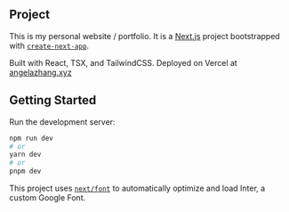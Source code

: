 ## Project

This is my personal website / portfolio. It is a [Next.js](https://nextjs.org/) project bootstrapped with [`create-next-app`](https://github.com/vercel/next.js/tree/canary/packages/create-next-app).

Built with React, TSX, and TailwindCSS. Deployed on Vercel at [angelazhang.xyz](https://www.angelazhang.xyz)

## Getting Started

Run the development server:

```bash
npm run dev
# or
yarn dev
# or
pnpm dev
```

This project uses [`next/font`](https://nextjs.org/docs/basic-features/font-optimization) to automatically optimize and load Inter, a custom Google Font.
